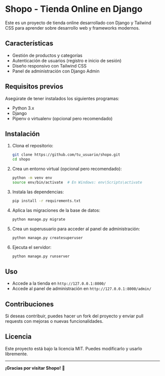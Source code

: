 # Shopo - Tienda Online en Django

Este es un proyecto de tienda online desarrollado con Django y Tailwind CSS para aprender sobre desarrollo web y frameworks modernos.

## Características
- Gestión de productos y categorías
- Autenticación de usuarios (registro e inicio de sesión)
- Diseño responsivo con Tailwind CSS
- Panel de administración con Django Admin

## Requisitos previos
Asegúrate de tener instalados los siguientes programas:
- Python 3.x
- Django
- Pipenv o virtualenv (opcional pero recomendado)

## Instalación
1. Clona el repositorio:
   ```sh
   git clone https://github.com/tu_usuario/shopo.git
   cd shopo
   ```
2. Crea un entorno virtual (opcional pero recomendado):
   ```sh
   python -m venv env
   source env/bin/activate  # En Windows: env\Scripts\activate
   ```
3. Instala las dependencias:
   ```sh
   pip install -r requirements.txt
   ```
4. Aplica las migraciones de la base de datos:
   ```sh
   python manage.py migrate
   ```
5. Crea un superusuario para acceder al panel de administración:
   ```sh
   python manage.py createsuperuser
   ```
6. Ejecuta el servidor:
   ```sh
   python manage.py runserver
   ```

## Uso
- Accede a la tienda en `http://127.0.0.1:8000/`
- Accede al panel de administración en `http://127.0.0.1:8000/admin/`

## Contribuciones
Si deseas contribuir, puedes hacer un fork del proyecto y enviar pull requests con mejoras o nuevas funcionalidades.

## Licencia
Este proyecto está bajo la licencia MIT. Puedes modificarlo y usarlo libremente.

---
**¡Gracias por visitar Shopo!** 🎉
